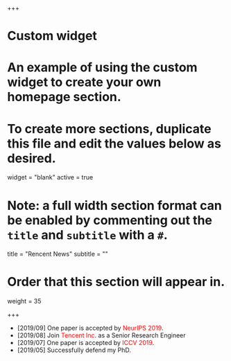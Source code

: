 +++
# Custom widget
# An example of using the custom widget to create your own homepage section.
# To create more sections, duplicate this file and edit the values below as desired.
widget = "blank"
active = true

# Note: a full width section format can be enabled by commenting out the `title` and `subtitle` with a `#`.
title = "Rencent News"
subtitle = ""

# Order that this section will appear in.
weight = 35

+++

* [2019/09] One paper is accepted by <font color=red>NeurIPS 2019</font>.
* [2019/08] Join <font color=red>Tencent Inc</font>. as a Senior Research Engineer
* [2019/07] One paper is accepted by <font color=red>ICCV 2019</font>.
* [2019/05] Successfully defend my PhD.
